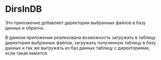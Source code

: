 # DirsInDB
Это приложение добавляет директории выбранных файлов в базу данных и обратно.

В данном приложении реализована возможность загружать в таблицу директории выбранных файлов,
загружать полученную таблицу в базу данных и так же выгружать из баз данных таблицу с директориями,
если такая имеется.

